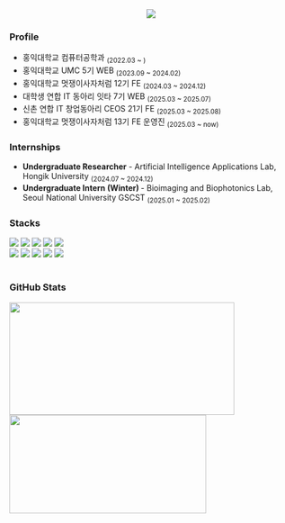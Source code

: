 <div align="center">
  <img src="https://capsule-render.vercel.app/api?type=venom&color=9ee7ff&height=150&section=header&text=chaeyoung&fontSize=30&fontColor=ffffff&animation=fadeIn"/>
</div>

### Profile
<ul>
  <li>홍익대학교 컴퓨터공학과 <sub>(2022.03 ~ )</sub></li>
  <li>홍익대학교 UMC 5기 WEB <sub>(2023.09 ~ 2024.02)</sub></li>
  <li>홍익대학교 멋쟁이사자처럼 12기 FE <sub>(2024.03 ~ 2024.12)</sub></li>
  <li>대학생 연합 IT 동아리 잇타 7기 WEB <sub>(2025.03 ~ 2025.07)</sub></li>
  <li>신촌 연합 IT 창업동아리 CEOS 21기 FE <sub>(2025.03 ~ 2025.08)</sub></li>
  <li>홍익대학교 멋쟁이사자처럼 13기 FE 운영진 <sub>(2025.03 ~ now)</sub></li>
</ul>

### Internships
  <ul>
    <li><b>Undergraduate Researcher</b> 
      - Artificial Intelligence Applications Lab, Hongik University <sub>(2024.07 ~ 2024.12)</sub></li>
    <li><b>Undergraduate Intern (Winter) </b> 
      - Bioimaging and Biophotonics Lab, Seoul National University GSCST <sub>(2025.01 ~ 2025.02)</sub></li>
  </ul>


### Stacks
<div>
  <div>
    <img src="https://img.shields.io/badge/React-61DAFB?style=flat-square&logo=React&logoColor=black"/>
    <img src="https://img.shields.io/badge/Next-black?style=flat-square&logo=next.js&logoColor=white" />
    <img src="https://img.shields.io/badge/JavaScript-F7DF1E?style=flat-square&logo=javascript&logoColor=black"/>
    <img src="https://img.shields.io/badge/Typescript-3178C6?style=flat-square&logo=Typescript&logoColor=white"/>
    <img src="https://img.shields.io/badge/Python-3776AB?style=flat-square&logo=Python&logoColor=white"/>
    <br>
    <img src="https://img.shields.io/badge/html5-E34F26.svg?style=flat-square&logo=html5&logoColor=white" />
    <img src="https://img.shields.io/badge/css3-1572B6.svg?style=flat-square&logo=css3&logoColor=white" />
    <img src="https://img.shields.io/badge/styled--components-DB7093?style=flat-square&logo=styled-components&logoColor=white" />
    <img src="https://img.shields.io/badge/tailwindcss-%2338B2AC.svg?style=flat-square&logo=tailwind-css&logoColor=white"/>
    <img src="https://img.shields.io/badge/c++-00599C?style=flat-square&logo=c%2B%2B&logoColor=white"/>
  </div>
  <br>

 ### GitHub Stats
  <div className="flex items-center">
   <img
  src="https://github-readme-stats.vercel.app/api?username=chaeyoungwon&show_icons=true&theme=react"
  width="400"
     height="200"
/>

<a href="https://www.gitanimals.org/en_US?utm_medium=image&utm_source=chaeyoungwon&utm_content=farm">
  <img
    src="https://render.gitanimals.org/farms/chaeyoungwon"
    width="350"
    height="175"
  />
</a>
  </div>
</div>
